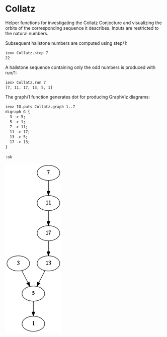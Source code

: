 Collatz
=======

Helper functions for investigating the Collatz Conjecture and visualizing the orbits of the corresponding sequence it describes. Inputs are restricted to the natural numbers.

Subsequent hailstone numbers are computed using step/1:
```
iex> Collatz.step 7
22
```

A hailstone sequence containing only the odd numbers is produced with run/1:
```
iex> Collatz.run 7
[7, 11, 17, 13, 5, 1]
```

The graph/1 function generates dot for producing GraphViz diagrams:
```
iex> IO.puts Collatz.graph 1..7
digraph G {
  3 -> 5;
  5 -> 1;
  7 -> 11;
  11 -> 17;
  13 -> 5;
  17 -> 13;
}

:ok
```

![hailstone graph](images/hailstone_7.png)

